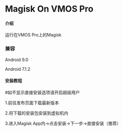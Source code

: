 # Magisk On VMOS Pro

#### 介绍

运行在VMOS Pro上的Magisk

### 兼容

Android 9.0

Android 7.1.2

#### 安装教程

#如不显示直接安装选项请开启超级用户

1.前往发布页面下载最新版本

2.将下载的安装包安装到虚拟机内

3.进入Magisk App内→点击安装→下一步→直接安装（推荐）